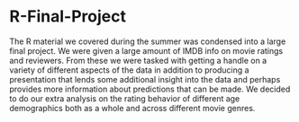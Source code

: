 # R-Final-Project
The R material we covered during the summer was condensed into a large final project. 
We were given a large amount of IMDB info on movie ratings and reviewers. 
From these we were tasked with getting a handle on a variety of different aspects of the data in addition to producing 
a presentation that lends some additional insight into the data and perhaps provides more information about predictions
that can be made. We decided to do our extra analysis on the rating behavior of different age demographics both as a 
whole and across different movie genres.
